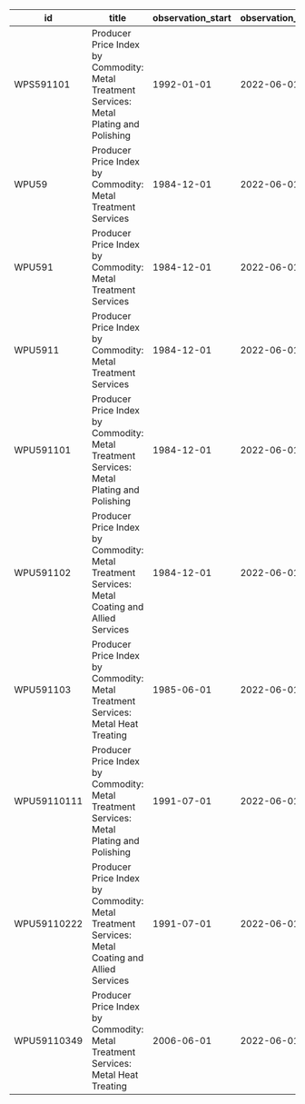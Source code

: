 | id          | title                                                                                          | observation_start   | observation_end   |
|-------------|------------------------------------------------------------------------------------------------|---------------------|-------------------|
| WPS591101   | Producer Price Index by Commodity: Metal Treatment Services: Metal Plating and Polishing       | 1992-01-01          | 2022-06-01        |
| WPU59       | Producer Price Index by Commodity: Metal Treatment Services                                    | 1984-12-01          | 2022-06-01        |
| WPU591      | Producer Price Index by Commodity: Metal Treatment Services                                    | 1984-12-01          | 2022-06-01        |
| WPU5911     | Producer Price Index by Commodity: Metal Treatment Services                                    | 1984-12-01          | 2022-06-01        |
| WPU591101   | Producer Price Index by Commodity: Metal Treatment Services: Metal Plating and Polishing       | 1984-12-01          | 2022-06-01        |
| WPU591102   | Producer Price Index by Commodity: Metal Treatment Services: Metal Coating and Allied Services | 1984-12-01          | 2022-06-01        |
| WPU591103   | Producer Price Index by Commodity: Metal Treatment Services: Metal Heat Treating               | 1985-06-01          | 2022-06-01        |
| WPU59110111 | Producer Price Index by Commodity: Metal Treatment Services: Metal Plating and Polishing       | 1991-07-01          | 2022-06-01        |
| WPU59110222 | Producer Price Index by Commodity: Metal Treatment Services: Metal Coating and Allied Services | 1991-07-01          | 2022-06-01        |
| WPU59110349 | Producer Price Index by Commodity: Metal Treatment Services: Metal Heat Treating               | 2006-06-01          | 2022-06-01        |